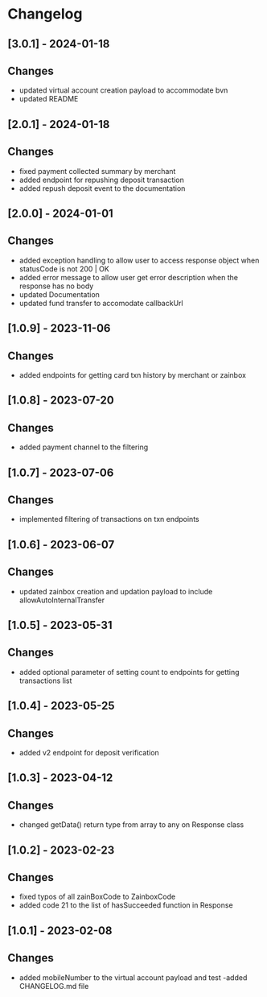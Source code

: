 # Changelog

## [3.0.1] - 2024-01-18
## Changes
- updated virtual account creation payload to accommodate bvn
- updated README 

## [2.0.1] - 2024-01-18
## Changes
- fixed payment collected summary by merchant
- added endpoint for repushing deposit transaction
- added repush deposit event to the documentation

## [2.0.0] - 2024-01-01
## Changes
- added exception handling to allow user to access response object when statusCode is not 200 | OK
- added error message to allow user get error description when the response has no body
- updated Documentation
- updated fund transfer to accomodate callbackUrl

## [1.0.9] - 2023-11-06
## Changes
- added endpoints for getting card txn history by merchant or zainbox

## [1.0.8] - 2023-07-20
## Changes
- added payment channel to the filtering

## [1.0.7] - 2023-07-06
## Changes
- implemented filtering of transactions on txn endpoints

## [1.0.6] - 2023-06-07
## Changes
- updated zainbox creation and updation payload to include allowAutoInternalTransfer

## [1.0.5] - 2023-05-31
## Changes
- added optional parameter of setting count to endpoints for getting transactions list

## [1.0.4] - 2023-05-25
## Changes
- added v2 endpoint for deposit verification

## [1.0.3] - 2023-04-12
## Changes
- changed getData() return type from array to any on Response class

## [1.0.2] - 2023-02-23
## Changes
- fixed typos of all zainBoxCode to ZainboxCode
- added code 21 to the list of hasSucceeded function in Response 

## [1.0.1] - 2023-02-08
## Changes
- added mobileNumber to the virtual account payload and test
-added CHANGELOG.md file

